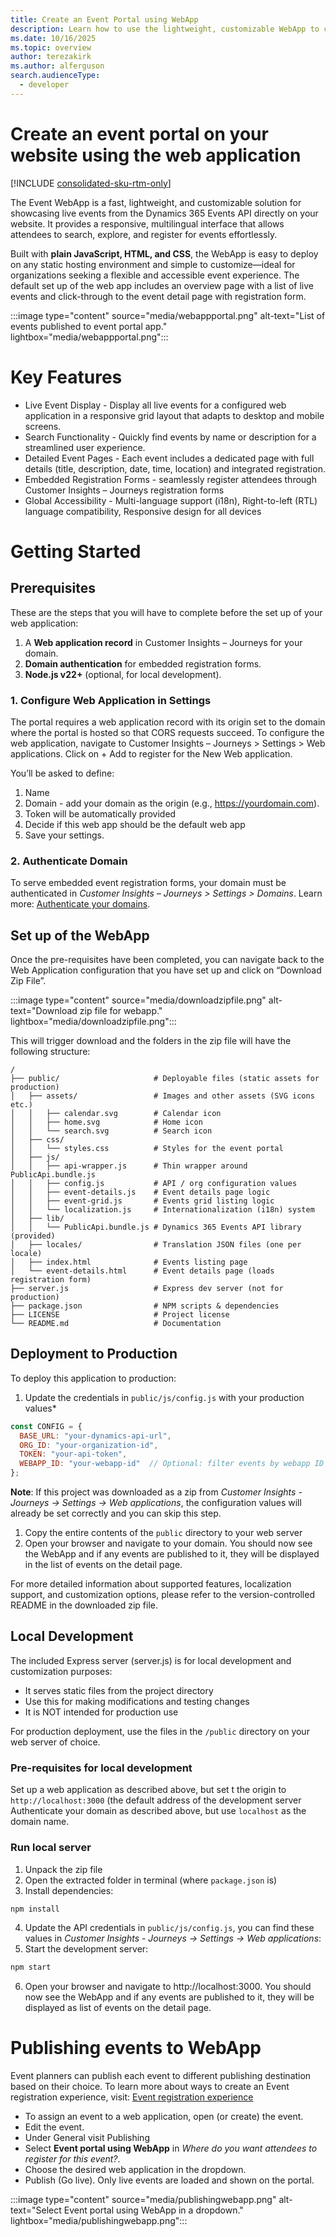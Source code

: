 ```yaml
---
title: Create an Event Portal using WebApp
description: Learn how to use the lightweight, customizable WebApp to create and host Event Portals on your domains.
ms.date: 10/16/2025
ms.topic: overview
author: terezakirk
ms.author: alferguson
search.audienceType: 
  - developer
---
```


# Create an event portal on your website using the web application

[!INCLUDE [consolidated-sku-rtm-only](.././includes/consolidated-sku-rtm-only.md)]

The Event WebApp is a fast, lightweight, and customizable solution for showcasing live events from the Dynamics 365 Events API directly on your website. It provides a responsive, multilingual interface that allows attendees to search, explore, and register for events effortlessly. 

Built with **plain JavaScript, HTML, and CSS**, the WebApp is easy to deploy on any static hosting environment and simple to customize—ideal for organizations seeking a flexible and accessible event experience. The default set up of the web app includes an overview page with a list of live events and click-through to the event detail page with registration form.

:::image type="content" source="media/webappportal.png" alt-text="List of events published to event portal app." lightbox="media/webappportal.png":::

# Key Features 
- Live Event Display - Display all live events for a configured web application in a responsive grid layout that adapts to desktop and mobile screens.
- Search Functionality - Quickly find events by name or description for a streamlined user experience.
- Detailed Event Pages - Each event includes a dedicated page with full details (title, description, date, time, location) and integrated registration.
- Embedded Registration Forms  - seamlessly register attendees through Customer Insights – Journeys registration forms
- Global Accessibility - Multi-language support (i18n), Right-to-left (RTL) language compatibility, Responsive design for all devices 

# Getting Started 
## Prerequisites 
These are the steps that you will have to complete before the set up of your web application:
1. A **Web application record** in Customer Insights – Journeys for your domain.
1. **Domain authentication** for embedded registration forms.
1. **Node.js v22+** (optional, for local development).

### 1. Configure Web Application in Settings 
The portal requires a web application record with its origin set to the domain where the portal is hosted so that CORS requests succeed. To configure the web application, navigate to Customer Insights – Journeys > Settings > Web applications. Click on + Add to register for the New Web application.  

You’ll be asked to define:  
1. Name  
1. Domain - add your domain as the origin (e.g., https://yourdomain.com). 
1. Token will be automatically provided  
1. Decide if this web app should be the default web app 
1. Save your settings.

### 2. Authenticate Domain
To serve embedded event registration forms, your domain must be authenticated in *Customer Insights – Journeys > Settings > Domains*. Learn more: [Authenticate your domains](https://learn.microsoft.com/en-us/dynamics365/customer-insights/journeys/domain-authentication). 

## Set up of the WebApp  
Once the pre-requisites have been completed, you can navigate back to the Web Application configuration that you have set up and click on “Download Zip File”.  

:::image type="content" source="media/downloadzipfile.png" alt-text="Download zip file for webapp." lightbox="media/downloadzipfile.png":::

This will trigger download and the folders in the zip file will have the following structure:  

``` 
/ 
├── public/                     # Deployable files (static assets for production) 
│   ├── assets/                 # Images and other assets (SVG icons etc.) 
│   │   ├── calendar.svg        # Calendar icon 
│   │   ├── home.svg            # Home icon 
│   │   └── search.svg          # Search icon 
│   ├── css/ 
│   │   └── styles.css          # Styles for the event portal 
│   ├── js/ 
│   │   ├── api-wrapper.js      # Thin wrapper around PublicApi.bundle.js 
│   │   ├── config.js           # API / org configuration values 
│   │   ├── event-details.js    # Event details page logic 
│   │   ├── event-grid.js       # Events grid listing logic 
│   │   └── localization.js     # Internationalization (i18n) system 
│   ├── lib/ 
│   │   └── PublicApi.bundle.js # Dynamics 365 Events API library (provided) 
│   ├── locales/                # Translation JSON files (one per locale) 
│   ├── index.html              # Events listing page 
│   └── event-details.html      # Event details page (loads registration form) 
├── server.js                   # Express dev server (not for production) 
├── package.json                # NPM scripts & dependencies 
├── LICENSE                     # Project license 
└── README.md                   # Documentation 
``` 
## Deployment to Production  

To deploy this application to production: 

1. Update the credentials in `public/js/config.js` with your production values* 
```javascript 
const CONFIG = { 
  BASE_URL: "your-dynamics-api-url", 
  ORG_ID: "your-organization-id", 
  TOKEN: "your-api-token", 
  WEBAPP_ID: "your-webapp-id"  // Optional: filter events by webapp ID 
}; 
``` 
 **Note**: If this project was downloaded as a zip from *Customer Insights - Journeys -> Settings -> Web applications*, the configuration values will already be set correctly and you can skip this step. 
 
1. Copy the entire contents of the `public` directory to your web server 
1. Open your browser and navigate to your domain. You should now see the WebApp and if any events are published to it, they will be displayed in the list of events on the detail page.

For more detailed information about supported features, localization support, and customization options, please refer to the version-controlled README in the downloaded zip file. 

## Local Development 
The included Express server (server.js) is for local development and customization purposes: 

- It serves static files from the project directory 
- Use this for making modifications and testing changes 
- It is NOT intended for production use 

For production deployment, use the files in the `/public` directory on your web server of choice. 

### Pre-requisites for local development  
Set up a web application as described above, but set t the origin to `http://localhost:3000` (the default address of the development server Authenticate your domain as described above, but use `localhost` as the domain name. 

### Run local server 
1. Unpack the zip file 
2. Open the extracted folder in terminal (where `package.json` is) 
3. Install dependencies: 

```bash 
npm install 
``` 
4. Update the API credentials in `public/js/config.js`, you can find these values in *Customer Insights - Journeys -> Settings -> Web applications*: 
5. Start the development server:
   
```bash 
npm start 
``` 
6. Open your browser and navigate to http://localhost:3000. You should now see the WebApp and if any events are published to it, they will be displayed as list of events on the detail page.

# Publishing events to WebApp 
Event planners can publish each event to different publishing destination based on their choice. To learn more about ways to create an Event registration experience, visit: [Event registration experience](event-registration-experience.md)

- To assign an event to a web application, open (or create) the event.
- Edit the event.
- Under General visit Publishing
- Select **Event portal using WebApp** in *Where do you want attendees to register for this event?*.
- Choose the desired web application in the dropdown. 
- Publish (Go live). Only live events are loaded and shown on the portal. 

 :::image type="content" source="media/publishingwebapp.png" alt-text="Select Event portal using WebApp in a dropdown." lightbox="media/publishingwebapp.png":::

